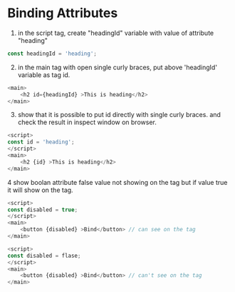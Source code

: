 # Binding Attributes

1. in the script tag, create "headingId" variable with value of attribute "heading" 

```js 
const headingId = 'heading';
```
2. in the main tag with open single curly braces, put above 'headingId' variable as tag id. 
```js 
<main>
	<h2 id={headingId} >This is heading</h2>
</main>
```

3. show that it is possible to put id directly with single curly braces. and check the result in inspect window on browser.     
```js 
<script>
const id = 'heading';
</script>
<main>
	<h2 {id} >This is heading</h2>
</main>
```

4 show boolan attribute false value not showing on the tag but if value true it will show on the tag.

```js 
<script>
const disabled = true;
</script>
<main>
	<button {disabled} >Bind</button> // can see on the tag
</main>
```
```js 
<script>
const disabled = flase;
</script>
<main>
	<button {disabled} >Bind</button> // can't see on the tag
</main>
```






